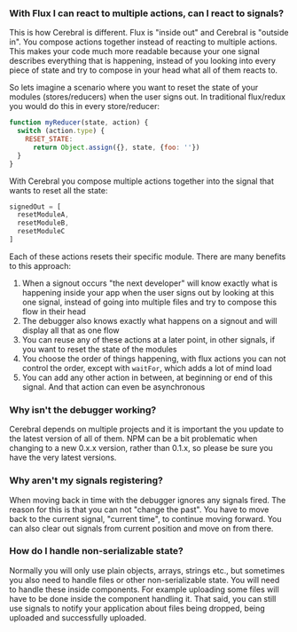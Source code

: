 ### With Flux I can react to multiple actions, can I react to signals?
This is how Cerebral is different. Flux is "inside out" and Cerebral is "outside in". You compose actions together instead of reacting to multiple actions. This makes your code much more readable because your one signal describes everything that is happening, instead of you looking into every piece of state and try to compose in your head what all of them reacts to.

So lets imagine a scenario where you want to reset the state of your modules (stores/reducers) when the user signs out. In traditional flux/redux you would do this in every store/reducer:

```js
function myReducer(state, action) {
  switch (action.type) {
    RESET_STATE:
      return Object.assign({}, state, {foo: ''})
  }
}
```

With Cerebral you compose multiple actions together into the signal that wants to reset all the state:

```js
signedOut = [
  resetModuleA,
  resetModuleB,
  resetModuleC
]
```
Each of these actions resets their specific module. There are many benefits to this approach:

1. When a signout occurs "the next developer" will know exactly what is happening inside your app when the user signs out by looking at this one signal, instead of going into multiple files and try to compose this flow in their head
2. The debugger also knows exactly what happens on a signout and will display all that as one flow
3. You can reuse any of these actions at a later point, in other signals, if you want to reset the state of the modules
4. You choose the order of things happening, with flux actions you can not control the order, except with `waitFor`, which adds a lot of mind load
5. You can add any other action in between, at beginning or end of this signal. And that action can even be asynchronous

### Why isn't the debugger working?
Cerebral depends on multiple projects and it is important the you update to the latest version of all of them. NPM can be a bit problematic when changing to a new 0.x.x version, rather than 0.1.x, so please be sure you have the very latest versions.

### Why aren't my signals registering?
When moving back in time with the debugger ignores any signals fired. The reason for this is that you can not "change the past". You have to move back to the current signal, "current time", to continue moving forward. You can also clear out signals from current position and move on from there.

### How do I handle non-serializable state?
Normally you will only use plain objects, arrays, strings etc., but sometimes you also need to handle files or other non-serializable state. You will need to handle these inside components. For example uploading some files will have to be done inside the component handling it. That said, you can still use signals to notify your application about files being dropped, being uploaded and successfully uploaded.
